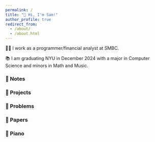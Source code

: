 ```yaml
---
permalink: /
title: "👋 Hi, I'm Sam!"
author_profile: true
redirect_from: 
  - /about/
  - /about.html
---
```


🧑‍💻 I work as a programmer/financial analyst at SMBC.

📚 I am graduating NYU in December 2024 with a major in Computer Science and minors in Math and Music.

### 📝 Notes

### 🌌 Projects

### 🤔 Problems

### 📰 Papers

### 🎹 Piano
